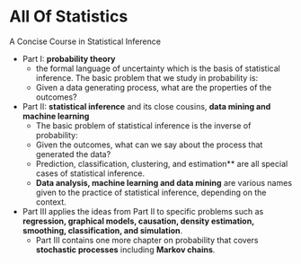 All Of Statistics
=================

A Concise Course in Statistical Inference

- Part I: **probability theory**
  - the formal language of uncertainty which is the basis of statistical inference. The basic problem that we study in probability is:
  - Given a data generating process, what are the properties of the outcomes?
- Part II: **statistical inference** and its close cousins, **data mining and machine learning**
  - The basic problem of statistical inference is the inverse of probability:
  - Given the outcomes, what can we say about the process that generated the data?
  - Prediction, classification, clustering, and estimation** are all special cases of statistical inference.
  - **Data analysis, machine learning and data mining** are various names given to the practice of statistical inference, depending on the context.
- Part III applies the ideas from Part II to specific problems such as **regression, graphical models, causation, density estimation, smoothing, classification, and simulation**.
  - Part III contains one more chapter on probability that covers **stochastic processes** including **Markov chains**.
